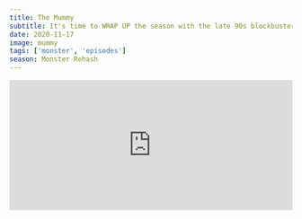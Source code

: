 ```yaml
---
title: The Mummy
subtitle: It's time to WRAP UP the season with the late 90s blockbuster The Mummy. Brendan Fraser, scarabs, and plagues and whatnot.
date: 2020-11-17
image: mummy
tags: ['monster', 'episodes']
season: Monster Rehash
---
```

<iframe src="https://open.spotify.com/embed-podcast/episode/5aYUmnKDzR1WMC5QzHctJM" width="100%" height="232" frameborder="0" allowtransparency="true" allow="encrypted-media"></iframe>